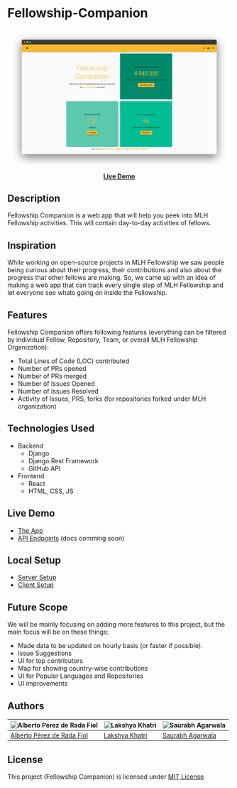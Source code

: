 # Fellowship-Companion

![Demo GIF](assets/demo.png)

<p align="center">
 <a href="https://deploy-preview-90--fellowship-companion.netlify.app/"><b>Live Demo</b></a>
</p>

## Description
Fellowship Companion is a web app that will help you peek into MLH Fellowship activities. This will contain day-to-day activities of fellows.

## Inspiration
While working on open-source projects in MLH Fellowship we saw people being curious about their progress, their contributions and also about the progress that other fellows are making. So, we came up with an idea of making a web app that can track every single step of MLH Fellowship and let everyone see whats going on inside the Fellowship.

## Features
Fellowship Companion offers following features (everything can be filtered by individual Fellow, Repository, Team, or overall MLH Fellowship Organization):
 - Total Lines of Code (LOC) contributed
 - Number of PRs opened
 - Number of PRs merged
 - Number of Issues Opened
 - Number of Issues Resolved
 - Activity of Issues, PRS, forks (for repositories forked under MLH organization)

## Technologies Used
 - Backend
    - Django
    - Django Rest Framework
    - GitHub API
 - Frontend
    - React
    - HTML, CSS, JS

## Live Demo
 - [The App](https://deploy-preview-90--fellowship-companion.netlify.app/)
 - [API Endpoints](https://agsaurabh.pythonanywhere.com/api/v1/overview/) (docs comming soon)

## Local Setup
 - [Server Setup](/server/README.md)
 - [Client Setup](/client/README.md)

## Future Scope
We will be mainly focusing on adding more features to this project, but the main focus will be on these things:
 - Made data to be updated on hourly basis (or faster if possible).
 - Issue Suggestions
 - UI for top contributors
 - Map for showing country-wise contributions
 - UI for Popular Languages and Repositories
 - UI improvements

## Authors
| <img src="https://github.com/AlbertoPdRF.png" alt="Alberto Pérez de Rada Fiol" width="100" height="100" /> | <img src="https://github.com/LakshyaKhatri.png" alt="Lakshya Khatri" width="100" height="100" /> | <img src="https://github.com/SaurabhAgarwala.png" alt="Saurabh Agarwala" width="100" height="100" /> |
| ----- | ----- | ----- |
| [Alberto Pérez de Rada Fiol](https://github.com/AlbertoPdRF) | [Lakshya Khatri](https://github.com/LakshyaKhatri) | [Saurabh Agarwala](https://github.com/SaurabhAgarwala) |

## License
This project (Fellowship Companion) is licensed under [MIT License](LICENSE)
